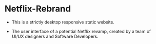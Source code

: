 # Netflix-Rebrand
- This is a strictly desktop responsive static website.
* The user interface of a potential Netflix revamp, created by a team of UI/UX designers and Software Developers.
